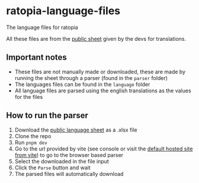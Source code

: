 # ratopia-language-files
The language files for ratopia

All these files are from the [public sheet](https://docs.google.com/spreadsheets/d/1-YFJoSOUORWGb9t_1fuCmLqk7v3EzxdkhIVJQxnONkU/edit?gid=1221045797#gid=1221045797) given by the devs for translations.

## Important notes
* These files are not manually made or downloaded, these are made by running the sheet through a parser (found in the `parser` folder)
* The languages files can be found in the `language` folder
* All language files are parsed using the english translations as the values for the files

## How to run the parser
1. Download the [public language sheet](https://docs.google.com/spreadsheets/d/1-YFJoSOUORWGb9t_1fuCmLqk7v3EzxdkhIVJQxnONkU/edit?gid=1221045797#gid=1221045797) as a .xlsx file
2. Clone the repo
3. Run `pnpm dev`
4. Go to the url provided by vite (see console or visit the [default hosted site from vite](http://localhost:5173)) to go to the browser based parser
5. Select the downloaded in the file input
6. Click the `Parse` button and wait
7. The parsed files will automatically download
